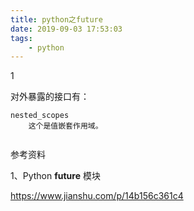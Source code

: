 ```yaml
---
title: python之future
date: 2019-09-03 17:53:03
tags:
	- python
---
```


1

对外暴露的接口有：

```
nested_scopes
	这个是值嵌套作用域。
	
```



参考资料

1、Python __future__ 模块

https://www.jianshu.com/p/14b156c361c4